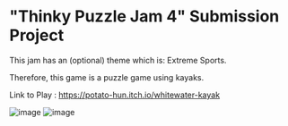 <h1>"Thinky Puzzle Jam 4" Submission Project</h1>

This jam has an (optional) theme which is: Extreme Sports.

Therefore, this game is a puzzle game using kayaks.

Link to Play : https://potato-hun.itch.io/whitewater-kayak

![image](https://github.com/potatohun/Thinky-Puzzle-Game-Jam-4/assets/107704298/ea7a727e-bddd-472e-84ee-b073e7bfeb8b) ![image](https://github.com/potatohun/Thinky-Puzzle-Game-Jam-4/assets/107704298/b5ddef82-0ffd-4bcd-a7ba-f84d9a39facd)
